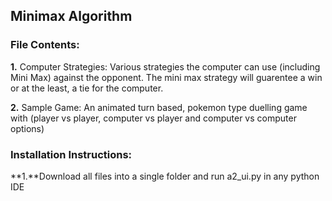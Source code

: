 ## Minimax Algorithm

### File Contents:
**1.** Computer Strategies: Various strategies the computer can use (including Mini Max) against the opponent. The mini max strategy will guarentee a win or at the least, a tie for the computer.

**2.** Sample Game: An animated turn based, pokemon type duelling game with (player vs player, computer vs player and computer vs computer options)


### Installation Instructions:
**1.**Download all files into a single folder and run a2_ui.py in any python IDE
